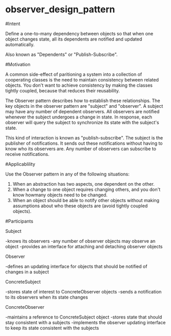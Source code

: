 # observer_design_pattern

#Intent

Define a one-to-many dependency between objects so that when one object changes state, all its dependents are notified and updated automatically.

Also known as "Dependents" or "Publish-Subscribe".

#Motivation

A common side-effect of paritioning a system into a collection of cooperating classes is the need to maintain consistency between related objects. You don't want to achieve consistency by making the classes tightly coupled, because that reduces their reusability.

The Observer pattern describes how to establish these relationships.  The key objects in the observer pattern are "subject" and "observer".  A subject may have any number of dependent observers.  All observers are notified whenever the subject undergoes a change in state.  In response, each observer will query the subject to synchronize its state with the subject's state.

This kind of interaction is known as "publish-subscribe".  The subject is the publisher of notifications.  It sends out these notifications without having to know who its observers are.  Any number of observers can subscribe to receive notifications.

#Applicablility

Use the Observer pattern in any of the following situations:
1) When an abstraction has two aspects, one dependent on the other.
2) When a change to one object requires changing others, and you don't know howmany objects need to be changed.
3) When an object should be able to notify other objects without making assumptions about who these objects are (avoid tightly coupled objects).

#Participants

Subject

-knows its observers
-any number of observer objects may observe an object
-provides an interface for attaching and detaching observer objects

Observer

-defines an updating interface for objects that should be notified of changes in a subject

ConcreteSubject

-stores state of interest to ConcreteObserver objects
-sends a notification to its observers when its state changes

ConcreteObserver

-maintains a reference to ConcreteSubject object
-stores state that should stay consistent with a subjects
-implements the observer updating interface to keep its state consistent with the subjects
